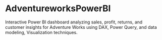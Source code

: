 # AdventureworksPowerBI
Interactive Power BI dashboard analyzing sales, profit, returns, and customer insights for Adventure Works using DAX, Power Query, and data modeling, Visualization techniques.
